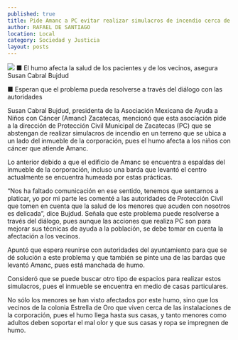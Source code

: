 ```yaml
---
published: true
title: Pide Amanc a PC evitar realizar simulacros de incendio cerca de sus instalaciones
author: RAFAEL DE SANTIAGO
location: Local
category: Sociedad y Justicia
layout: posts
---
```


![](http://i.imgur.com/y4DZSdum.jpg)
■ El humo afecta la salud de los pacientes y de los vecinos, asegura Susan Cabral Bujdud

■ Esperan que el problema pueda resolverse a través del diálogo con las autoridades

Susan Cabral Bujdud, presidenta de la Asociación Mexicana de Ayuda a Niños con Cáncer (Amanc) Zacatecas, mencionó que esta asociación pide a la dirección de Protección Civil Municipal de Zacatecas (PC) que se abstengan de realizar simulacros de incendio en un terreno que se ubica a un lado del inmueble de la corporación, pues el humo afecta a los niños con cáncer que atiende Amanc.

Lo anterior debido a que el edificio de Amanc se encuentra a espaldas del inmueble de la corporación, incluso una barda que levantó el centro actualmente se encuentra humeada por estas prácticas.

“Nos ha faltado comunicación en ese sentido, tenemos que sentarnos a platicar, yo por mi parte les comenté a las autoridades de Protección Civil que tomen en cuenta que la salud de los menores que acuden con nosotros es delicada”, dice Bujdud.
Señala que este problema puede resolverse a través del diálogo, pues aunque las acciones que realiza PC son para mejorar sus técnicas de ayuda a la población, se debe tomar en cuenta la afectación a los vecinos.

Apuntó que espera reunirse con autoridades del ayuntamiento para que se dé solución a este problema y que también se pinte una de las bardas que levantó Amanc, pues está manchada de humo.

Consideró que se puede buscar otro tipo de espacios para realizar estos simulacros, pues el inmueble se encuentra en medio de casas particulares.

No sólo los menores se han visto afectados por este humo, sino que los vecinos de la colonia Estrella de Oro que viven cerca de las instalaciones de la corporación, pues el humo llega hasta sus casas, y tanto menores como adultos deben soportar el mal olor y que sus casas y ropa se impregnen de humo.
